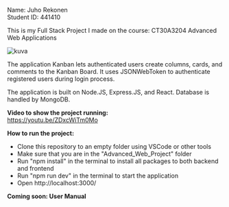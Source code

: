 Name: Juho Rekonen</br>
Student ID: 441410

This is my Full Stack Project I made on the course: CT30A3204 Advanced Web Applications</br>

![kuva](https://github.com/user-attachments/assets/6e536607-dfe0-4f37-972a-0e922a8a9087)


The application Kanban lets authenticated users create columns, cards, and comments to the Kanban Board. It uses JSONWebToken to authenticate registered users during login process.

The application is built on Node.JS, Express.JS, and React. Database is handled by MongoDB.</br>

**Video to show the project running:**</br>
https://youtu.be/ZDxcWiTm0Mo

**How to run the project:**
- Clone this repository to an empty folder using VSCode or other tools
- Make sure that you are in the "Advanced_Web_Project" folder
- Run "npm install"  in the terminal to install all packages to both backend and frontend
- Run "npm run dev" in the terminal to start the application
- Open http://localhost:3000/

**Coming soon: User Manual**</br>

